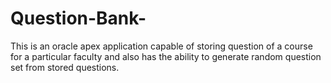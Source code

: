 # Question-Bank-
This is an oracle apex application capable of storing question of a course for a particular faculty
and also has the ability to generate random question set from stored questions. 
